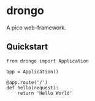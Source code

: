 # drongo
A pico web-framework.

## Quickstart
```
from drongo import Application

app = Application()

@app.route('/')
def hello(request):
    return 'Hello World'
```
